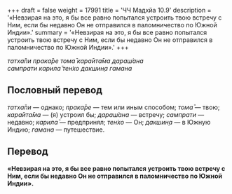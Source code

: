 +++
draft = false
weight = 17991
title = 'ЧЧ Мадхйа 10.9'
description = '«Невзирая на это, я бы все равно попытался устроить твою встречу с Ним, если бы недавно Он не отправился в паломничество по Южной Индии».'
summary = '«Невзирая на это, я бы все равно попытался устроить твою встречу с Ним, если бы недавно Он не отправился в паломничество по Южной Индии».'
+++

_татха̄пи прака̄ре тома̄ кара̄ита̄ма дараш́ана  
сампрати карила̄ тен̇хо дакшин̣а гамана_

## Пословный перевод

_татха̄пи_ — однако; _прака̄ре_ — тем или иным способом; _тома̄_ — твою; _кара̄ита̄ма_ — (я) устроил бы; _дараш́ана_ — встречу; _сампрати_ — недавно; _карила̄_ — предпринял; _тен̇хо_ — Он; _дакшин̣а_ — в Южную Индию; _гамана_ — путешествие.

## Перевод

**«Невзирая на это, я бы все равно попытался устроить твою встречу с Ним, если бы недавно Он не отправился в паломничество по Южной Индии».**
